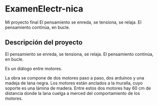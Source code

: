 # ExamenElectr-nica
Mi proyecto final 
El pensamiento se enreda, se tensiona, se relaja. El pensamiento continúa, en bucle. 

## Descripción del proyecto
El pensamiento se enreda, se tensiona, se relaja. 
El pensamiento continúa, en bucle. 

Es un diálogo
      entre motores. 

La obra se compone de dos motores paso a paso, dos arduinos y una madeja de lana negra. Los motores están anclados a la muralla, cuyo soporte es una lámina de madera. Entre estos dos motores hay 60 cm de distancia donde la lana cuelga a merced del comportamiento de los motores. 



